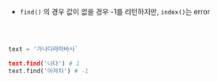 - `find()` 의 경우 값이 없을 경우 -1를 리턴하지만, `index()`는 error

<br>

```python

text = '가나다라마바사`

text.find('나다') # 1
text.find('아자차') # -1

```
